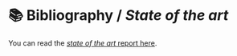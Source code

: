 # 📚 Bibliography / *State of the art*

You can read the [*state of the art* report here](state_of_the_art.pdf).